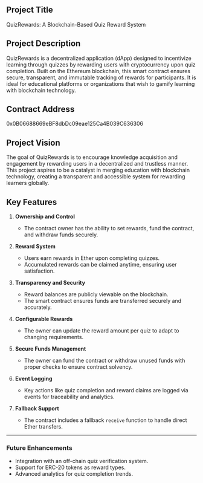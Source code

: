 
## Project Title
QuizRewards: A Blockchain-Based Quiz Reward System

## Project Description
QuizRewards is a decentralized application (dApp) designed to incentivize learning through quizzes by rewarding users with cryptocurrency upon quiz completion. Built on the Ethereum blockchain, this smart contract ensures secure, transparent, and immutable tracking of rewards for participants. It is ideal for educational platforms or organizations that wish to gamify learning with blockchain technology.

## Contract Address
0x0B06688669eBF8dbDc09eae125Ca4B039C636306

## Project Vision
The goal of QuizRewards is to encourage knowledge acquisition and engagement by rewarding users in a decentralized and trustless manner. This project aspires to be a catalyst in merging education with blockchain technology, creating a transparent and accessible system for rewarding learners globally.

## Key Features

1. **Ownership and Control**
   - The contract owner has the ability to set rewards, fund the contract, and withdraw funds securely.

2. **Reward System**
   - Users earn rewards in Ether upon completing quizzes.
   - Accumulated rewards can be claimed anytime, ensuring user satisfaction.

3. **Transparency and Security**
   - Reward balances are publicly viewable on the blockchain.
   - The smart contract ensures funds are transferred securely and accurately.

4. **Configurable Rewards**
   - The owner can update the reward amount per quiz to adapt to changing requirements.

5. **Secure Funds Management**
   - The owner can fund the contract or withdraw unused funds with proper checks to ensure contract solvency.

6. **Event Logging**
   - Key actions like quiz completion and reward claims are logged via events for traceability and analytics.

7. **Fallback Support**
   - The contract includes a fallback `receive` function to handle direct Ether transfers.

---
### Future Enhancements
- Integration with an off-chain quiz verification system.
- Support for ERC-20 tokens as reward types.
- Advanced analytics for quiz completion trends.



